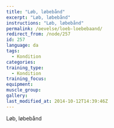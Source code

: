 ```yaml
---
title: "Løb, løbebånd"
excerpt: "Løb, løbebånd"
instructions: "Løb, løbebånd"
permalink: /oevelse/loeb-loebebaand/
redirect_from: /node/257
id: 257
language: da
tags:
  - Kondition
categories:
training_type: 
  - Kondition
training_focus: 
equipment:
muscle_group:
gallery:
last_modified_at: 2014-10-12T14:39:46Z
---
```


Løb, løbebånd
